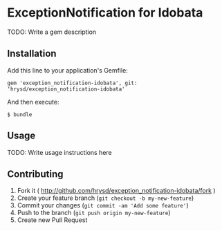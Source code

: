# ExceptionNotification for Idobata

TODO: Write a gem description

## Installation

Add this line to your application's Gemfile:

    gem 'exception_notification-idobata', git: 'hrysd/exception_notification-idobata'

And then execute:

    $ bundle

## Usage

TODO: Write usage instructions here

## Contributing

1. Fork it ( http://github.com/hrysd/exception_notification-idobata/fork )
2. Create your feature branch (`git checkout -b my-new-feature`)
3. Commit your changes (`git commit -am 'Add some feature'`)
4. Push to the branch (`git push origin my-new-feature`)
5. Create new Pull Request

